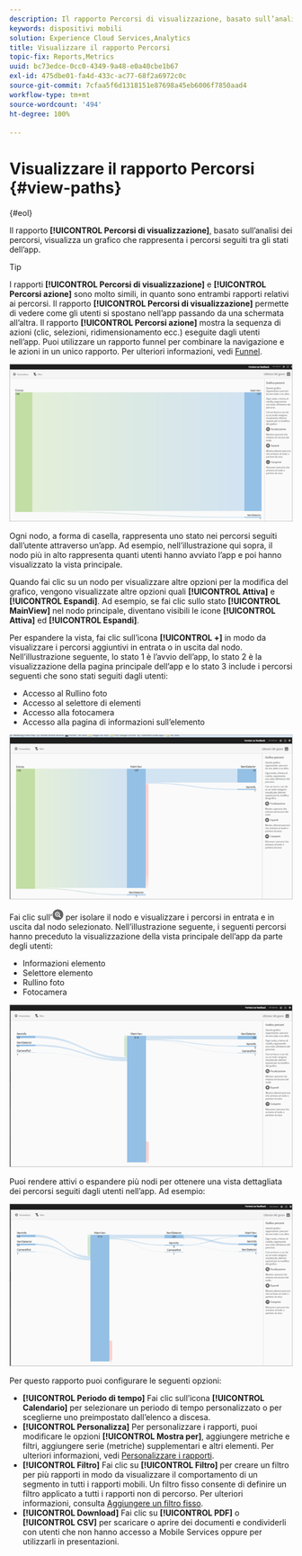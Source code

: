 ```yaml
---
description: Il rapporto Percorsi di visualizzazione, basato sull’analisi dei percorsi, visualizza un grafico che rappresenta i percorsi seguiti tra gli stati dell’app.
keywords: dispositivi mobili
solution: Experience Cloud Services,Analytics
title: Visualizzare il rapporto Percorsi
topic-fix: Reports,Metrics
uuid: bc73edce-0cc0-4349-9a48-e0a40cbe1b67
exl-id: 475dbe01-fa4d-433c-ac77-68f2a6972c0c
source-git-commit: 7cfaa5f6d1318151e87698a45eb6006f7850aad4
workflow-type: tm+mt
source-wordcount: '494'
ht-degree: 100%

---
```


# Visualizzare il rapporto Percorsi {#view-paths}

{#eol}

Il rapporto **[!UICONTROL Percorsi di visualizzazione]**, basato sull’analisi dei percorsi, visualizza un grafico che rappresenta i percorsi seguiti tra gli stati dell’app.

>[!TIP]
>
>I rapporti **[!UICONTROL Percorsi di visualizzazione]** e **[!UICONTROL Percorsi azione]** sono molto simili, in quanto sono entrambi rapporti relativi ai percorsi. Il rapporto **[!UICONTROL Percorsi di visualizzazione]** permette di vedere come gli utenti si spostano nell’app passando da una schermata all’altra. Il rapporto **[!UICONTROL Percorsi azione]** mostra la sequenza di azioni (clic, selezioni, ridimensionamento ecc.) eseguite dagli utenti nell’app. Puoi utilizzare un rapporto funnel per combinare la navigazione e le azioni in un unico rapporto. Per ulteriori informazioni, vedi [Funnel](/help/using/usage/reports-funnel.md).

![percorsi di visualizzazione](assets/view_paths.png)

Ogni nodo, a forma di casella, rappresenta uno stato nei percorsi seguiti dall’utente attraverso un’app. Ad esempio, nell’illustrazione qui sopra, il nodo più in alto rappresenta quanti utenti hanno avviato l’app e poi hanno visualizzato la vista principale.

Quando fai clic su un nodo per visualizzare altre opzioni per la modifica del grafico, vengono visualizzate altre opzioni quali **[!UICONTROL Attiva]** e **[!UICONTROL Espandi]**. Ad esempio, se fai clic sullo stato **[!UICONTROL MainView]** nel nodo principale, diventano visibili le icone **[!UICONTROL Attiva]** ed **[!UICONTROL Espandi]**.

Per espandere la vista, fai clic sull’icona **[!UICONTROL +]** in modo da visualizzare i percorsi aggiuntivi in entrata o in uscita dal nodo. Nell’illustrazione seguente, lo stato 1 è l’avvio dell’app, lo stato 2 è la visualizzazione della pagina principale dell’app e lo stato 3 include i percorsi seguenti che sono stati seguiti dagli utenti:

* Accesso al Rullino foto
* Accesso al selettore di elementi
* Accesso alla fotocamera
* Accesso alla pagina di informazioni sull’elemento

![](assets/view_paths_expand.png)

Fai clic sull’![icona mirino](assets/icon_focus.png) per isolare il nodo e visualizzare i percorsi in entrata e in uscita dal nodo selezionato. Nell’illustrazione seguente, i seguenti percorsi hanno preceduto la visualizzazione della vista principale dell’app da parte degli utenti:

* Informazioni elemento
* Selettore elemento
* Rullino foto
* Fotocamera

![visualizzare focus percorso](assets/view_paths_focus.png)

Puoi rendere attivi o espandere più nodi per ottenere una vista dettagliata dei percorsi seguiti dagli utenti nell’app. Ad esempio:

![visualizzare percorso multiplo](assets/view_paths_mult.png)

Per questo rapporto puoi configurare le seguenti opzioni:

* **[!UICONTROL Periodo di tempo]**
Fai clic sull’icona **[!UICONTROL Calendario]** per selezionare un periodo di tempo personalizzato o per sceglierne uno preimpostato dall’elenco a discesa.
* **[!UICONTROL Personalizza]**
Per personalizzare i rapporti, puoi modificare le opzioni **[!UICONTROL Mostra per]**, aggiungere metriche e filtri, aggiungere serie (metriche) supplementari e altri elementi. Per ulteriori informazioni, vedi [Personalizzare i rapporti](/help/using/usage/reports-customize/reports-customize.md).
* **[!UICONTROL Filtro]**
Fai clic su **[!UICONTROL Filtro]** per creare un filtro per più rapporti in modo da visualizzare il comportamento di un segmento in tutti i rapporti mobili. Un filtro fisso consente di definire un filtro applicato a tutti i rapporti non di percorso. Per ulteriori informazioni, consulta [Aggiungere un filtro fisso](/help/using/usage/reports-customize/t-sticky-filter.md).
* **[!UICONTROL Download]**
Fai clic su **[!UICONTROL PDF]** o **[!UICONTROL CSV]** per scaricare o aprire dei documenti e condividerli con utenti che non hanno accesso a Mobile Services oppure per utilizzarli in presentazioni.
